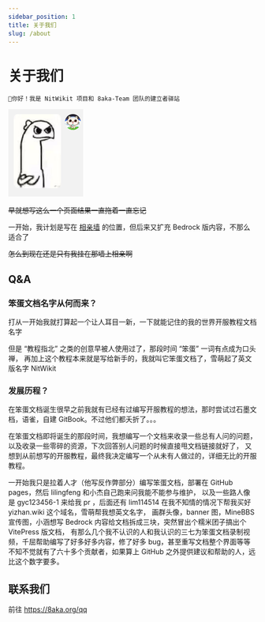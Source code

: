 ```yaml
---
sidebar_position: 1
title: 关于我们
slug: /about
---
```


# 关于我们

```text
👋你好！我是 NitWikit 项目和 8aka-Team 团队的建立者驿站
```

![](_images/me.png)

~~早就想写这么一个页面结果一直拖着一直忘记~~

一开始，我计划是写在 [相亲墙](https://nitwikit.8aka.org/love) 的位置，但后来又扩充 Bedrock 版内容，不那么适合了

~~怎么到现在还是只有我挂在那墙上相亲啊~~

## Q&A

### 笨蛋文档名字从何而来？

打从一开始我就打算起一个让人耳目一新，一下就能记住的我的世界开服教程文档名字

但是 “教程指北” 之类的创意早被人使用过了，那段时间 “笨蛋” 一词有点成为口头禅，
再加上这个教程本来就是写给新手的，我就叫它笨蛋文档了，雪萌起了英文版名字 NitWikit

### 发展历程？

在笨蛋文档诞生很早之前我就有已经有过编写开服教程的想法，那时尝试过石墨文档，语雀，自建 GitBook。不过他们都夭折了。。。

在笨蛋文档即将诞生的那段时间，我想编写一个文档来收录一些总有人问的问题，以及收录一些零碎的资源，下次回答别人问题的时候直接甩文档链接就好了，
又想到从前想写的开服教程，最终我决定编写一个从未有人做过的，详细无比的开服教程。

一开始我只是拉着人才（他写反作弊部分）编写笨蛋文档，部署在 GitHub pages，然后 lilingfeng 和小杰自己跑来问我能不能参与维护，
以及一些路人像是 gyc123456-1 来给我 pr ，后面还有 lim114514 在我不知情的情况下帮我买好 yizhan.wiki 这个域名，雪萌帮我想英文名字，
画群头像，banner 图，MineBBS 宣传图，小涵想写 Bedrock 内容给文档拆成三块，突然冒出个糯米团子搞出个 VitePress 版文档，
有那么几个我不认识的人和我认识的三七为笨蛋文档录制视频，千屈帮助编写了好多好多内容，修了好多 bug，甚至重写文档整个界面等等
不知不觉就有了六十多个贡献者，如果算上 GitHub 之外提供建议和帮助的人，远比这个数字要多。

## 联系我们

前往 https://8aka.org/qq
